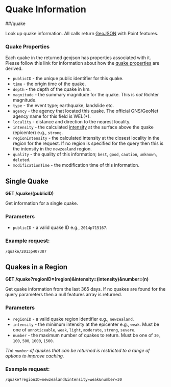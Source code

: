# Quake Information

##/quake

 Look up quake information.  All calls return [GeoJSON](http://geojson.org/) with Point features.

### Quake Properties

 Each quake in the returned geojson has properties associated with it.
 Please follow this link for information about how the [quake properties](http://info.geonet.org.nz/x/J4IW) are derived.

 * `publicID` - the unique public identifier for this quake.
 * `time` - the origin time of the quake.
 * `depth` - the depth of the quake in km.
 * `magnitude` - the summary magnitude for the quake.  This is *not* Richter magnitude.
 * `type` - the event type; earthquake, landslide etc.
 * `agency` - the agency that located this quake.  The official GNS/GeoNet agency name for this field is WEL(*).
 * `locality` - distance and direction to the nearest locality.
 * `intensity` - the calculated [intensity](http://info.geonet.org.nz/x/b4Ih) at the surface above the quake (epicenter) e.g., `strong`.
 * `regionIntensity` - the calculated intensity at the closest locality in the region for the request.  If no region is specified for the query then this is the intensity in the `newzealand` region.
 * `quality` - the quality of this information; `best`, `good`, `caution`, `unknown`, `deleted`.
 * `modificationTime` - the modification time of this information.

## Single Quake

  **GET /quake/(publicID)**

 Get information for a single quake.

### Parameters

 * `publicID` - a valid quake ID e.g., `2014p715167`.

### Example request:

 `/quake/2013p407387`

## Quakes in a Region

 **GET /quake?regionID=(region)&intensity=(intensity)&number=(n)**

 Get quake information from the last 365 days.
 If no quakes are found for the query parameters then a null features array is returned.

### Parameters

 * `regionID` - a valid quake region identifier e.g., `newzealand`.
 * `intensity` - the minimum intensity at the epicenter e.g., `weak`.  Must be one of `unnoticeable`, `weak`, `light`, `moderate`, `strong`, `severe`.
 * `number` - the maximum number of quakes to return.  Must be one of `30`, `100`, `500`, `1000`, `1500`.

 *The `number` of quakes that can be returned is restricted to a range of options to improve caching.*

### Example request:

 `/quake?regionID=newzealand&intensity=weak&number=30`

